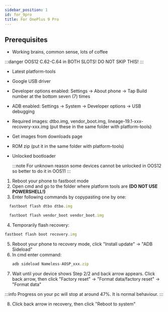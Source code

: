 ```yaml
---
sidebar_position: 1
id: for_9pro
title: For OnePlus 9 Pro
---
```


## Prerequisites

- Working brains, common sense, lots of coffee
  
:::danger
OOS12 C.62-C.64 in BOTH SLOTS! DO NOT SKIP THIS!
:::
- Latest platform-tools
- Google USB driver
- Developer options enabled: Settings -> About phone -> Tap Build number at the bottom seven (7) times
- ADB enabled: Settings -> System -> Developer options -> USB debugging
- Required images: dtbo.img, vendor_boot.img, lineage-19.1-xxx-recovery-xxx.img (put these in the same folder with platform-tools)
- Get images from downloads page
- ROM zip (put it in the same folder with platform-tools)
- Unlocked bootloader
  
  :::note
  For unknown reason some devices cannot be unlocked in OOS12 so better to do it in OOS11
  ::: 
1. Reboot your phone to fastboot mode
2. Open cmd and go to the folder where platform tools are **(DO NOT USE POWERSHELL!)**
3. Enter following commands by copypasting one by one:
  ```js
    fastboot flash dtbo dtbo.img
  ```
  ```js
    fastboot flash vendor_boot vendor_boot.img
  ```

4. Temporarily flash recovery:
  ```js
  fastboot flash boot recovery.img
  ```
5. Reboot your phone to recovery mode, click "Install update" -> "ADB Sideload"
6. In cmd enter command: 
   ```js
   adb sideload Nameless-AOSP_xxx.zip
   ```
7. Wait until your device shows Step 2/2 and back arrow appears. Click back arrow, then click "Factory reset" -> "Format data/factory reset" -> "Format data"

  :::info
  Progress on your pc will stop at around 47%. It is normal behaviour.
  :::

8. Click back arrow in recovery, then click "Reboot to system"